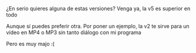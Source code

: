 ¿En serio quieres alguna de estas versiones? Venga ya, la v5 es superior en todo

Aunque sí puedes preferir otra. Por poner un ejemplo, la v2 te sirve para un vídeo en MP4 o MP3 sin tanto diálogo con mi programa

Pero es muy majo :(
